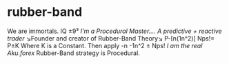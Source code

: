 # rubber-band
We are immortals. IQ ±9³  *I'm a Procedural Master.... A predictive + reactive trader*  ↘️Founder and creator of Rubber-Band Theory↘️  P-[n(1n^2)]  Nps!= P±K Where K is a Constant. Then apply -n -1n^2 ± Nps!  *I am the real Aku.forex*  Rubber-Band strategy is Procedural.
